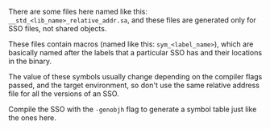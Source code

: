 There are some files here named like this: `__std_<lib_name>_relative_addr.sa`, and these files are generated only for SSO files, not shared objects.

These files contain macros (named like this: `sym_<label_name>`), which are basically named after the labels that a particular SSO has and their locations in the binary.

The value of these symbols usually change depending on the compiler flags passed, and the target environment, so don't use the same relative address file for all the versions of an SSO.

Compile the SSO with the `-genobjh` flag to generate a symbol table just like the ones here.
